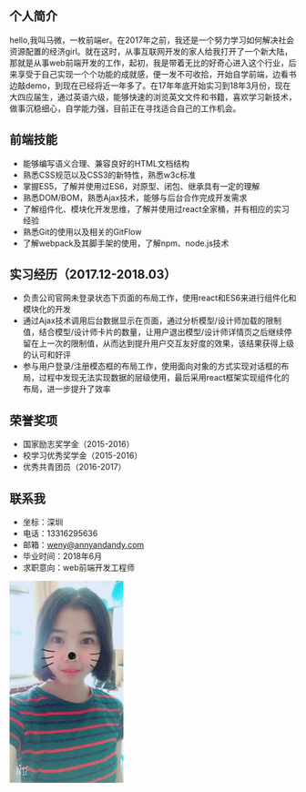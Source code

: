 ## 个人简介
hello,我叫马微，一枚前端er。在2017年之前，我还是一个努力学习如何解决社会资源配置的经济girl。就在这时，从事互联网开发的家人给我打开了一个新大陆，那就是从事web前端开发的工作，起初，我是带着无比的好奇心进入这个行业，后来享受于自己实现一个个功能的成就感，便一发不可收拾，开始自学前端，边看书边敲demo，到现在已经将近一年多了。在17年年底开始实习到18年3月份，现在大四应届生，通过英语六级，能够快速的浏览英文文件和书籍，喜欢学习新技术，做事沉稳细心，自学能力强，目前正在寻找适合自己的工作机会。
## 前端技能
- 能够编写语义合理、兼容良好的HTML文档结构
- 熟悉CSS规范以及CSS3的新特性，熟悉w3c标准
- 掌握ES5，了解并使用过ES6，对原型、闭包、继承具有一定的理解
- 熟悉DOM/BOM，熟悉Ajax技术，能够与后台合作完成开发需求
- 了解组件化、模块化开发思维，了解并使用过react全家桶，并有相应的实习经验
- 熟悉Git的使用以及相关的GitFlow
- 了解webpack及其脚手架的使用，了解npm、node.js技术
## 实习经历（2017.12-2018.03）
- 负责公司官网未登录状态下页面的布局工作，使用react和ES6来进行组件化和模块化的开发
- 通过Ajax技术调用后台数据显示在页面，通过分析模型/设计师加载的限制值，结合模型/设计师卡片的数量，让用户退出模型/设计师详情页之后继续停留在上一次的限制值，从而达到提升用户交互友好度的效果，该结果获得上级的认可和好评
- 参与用户登录/注册模态框的布局工作，使用面向对象的方式实现对话框的布局，过程中发现无法实现数据的层级使用，最后采用react框架实现组件化的布局，进一步提升了效率
## 荣誉奖项
- 国家励志奖学金（2015-2016）
- 校学习优秀奖学金（2015-2016）
- 优秀共青团员（2016-2017）
## 联系我
- 坐标：深圳
- 电话：13316295636
- 邮箱：weny@annyandandy.com
- 毕业时间：2018年6月
- 求职意向：web前端开发工程师

![GravatarImage](https://github.com/wenyAlab/wenyAlab.github.io/raw/master/WechatIMG153_tiny.jpeg)
